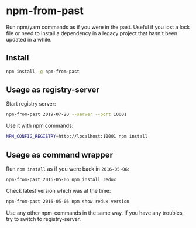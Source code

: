 # npm-from-past

Run npm/yarn commands as if you were in the past. Useful if you lost a lock file
or need to install a dependency in a legacy project that hasn't been updated in a while.

## Install

```sh
npm install -g npm-from-past
```

## Usage as registry-server

Start registry server:

```sh
npm-from-past 2019-07-20 --server --port 10001
```

Use it with npm commands:

```sh
NPM_CONFIG_REGISTRY=http://localhost:10001 npm install
```

## Usage as command wrapper

Run `npm install` as if you were back in `2016-05-06`:

```sh
npm-from-past 2016-05-06 npm install redux
```

Check latest version which was at the time:

```sh
npm-from-past 2016-05-06 npm show redux version
```

Use any other npm-commands in the same way. If you have any troubles, try to switch to registry-server.

